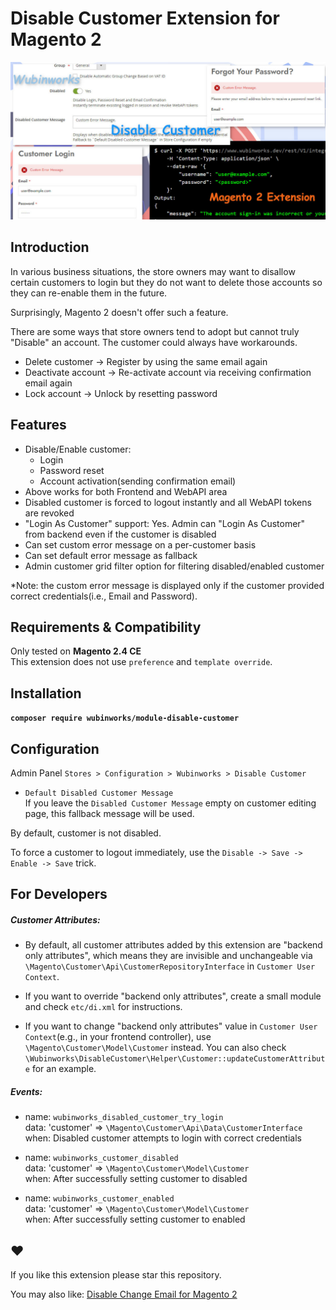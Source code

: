 # Disable Customer Extension for Magento 2
<a href="https://www.wubinworks/disable-customer.html" target="_blank"><img src="https://raw.githubusercontent.com/wubinworks/home/master/images/Wubinworks/DisableCustomer/disable-customer.jpg" alt="Wubinworks Disable Customer" title="Wubinworks Disable Customer"/></a>

## Introduction
In various business situations, the store owners may want to disallow certain customers to login but they do not want to delete those accounts so they can re-enable them in the future.

Surprisingly, Magento 2 doesn't offer such a feature.

There are some ways that store owners tend to adopt but cannot truly "Disable" an account. The customer could always have workarounds.

 - Delete customer -> Register by using the same email again
 - Deactivate account -> Re-activate account via receiving confirmation email again
 - Lock account -> Unlock by resetting password

## Features
 - Disable/Enable customer:
   - Login
   - Password reset
   - Account activation(sending confirmation email)
 - Above works for both Frontend and WebAPI area
 - Disabled customer is forced to logout instantly and all WebAPI tokens are revoked
 - "Login As Customer" support: Yes. Admin can "Login As Customer" from backend even if the customer is disabled
 - Can set custom error message on a per-customer basis
 - Can set default error message as fallback
 - Admin customer grid filter option for filtering disabled/enabled customer

\*Note: the custom error message is displayed only if the customer provided correct credentials(i.e., Email and Password).

## Requirements & Compatibility
Only tested on **Magento 2.4 CE**\
This extension does not use `preference` and `template override`.

## Installation
**`composer require wubinworks/module-disable-customer`**

## Configuration
Admin Panel `Stores > Configuration > Wubinworks > Disable Customer`
 - `Default Disabled Customer Message`\
If you leave the `Disabled Customer Message` empty on customer editing page, this fallback message will be used.

By default, customer is not disabled.

To force a customer to logout immediately, use the `Disable -> Save -> Enable -> Save` trick.

## For Developers
##### Customer Attributes:
 - By default, all customer attributes added by this extension are "backend only attributes", which means they are invisible and unchangeable via `\Magento\Customer\Api\CustomerRepositoryInterface` in `Customer User Context`.

 - If you want to override "backend only attributes", create a small module and check `etc/di.xml` for instructions.

 - If you want to change "backend only attributes" value in `Customer User Context`(e.g., in your frontend controller), use `\Magento\Customer\Model\Customer` instead. You can also check `\Wubinworks\DisableCustomer\Helper\Customer::updateCustomerAttribute` for an example.

##### Events:
 - name: `wubinworks_disabled_customer_try_login`\
   data: 'customer' => `\Magento\Customer\Api\Data\CustomerInterface`\
   when: Disabled customer attempts to login with correct credentials

 - name: `wubinworks_customer_disabled`\
   data: 'customer' => `\Magento\Customer\Model\Customer`\
   when: After successfully setting customer to disabled

 - name: `wubinworks_customer_enabled`\
   data: 'customer' => `\Magento\Customer\Model\Customer`\
   when: After successfully setting customer to enabled

## ♥
If you like this extension please star this repository.

You may also like: [Disable Change Email for Magento 2](https://github.com/wubinworks/disable-change-email)
